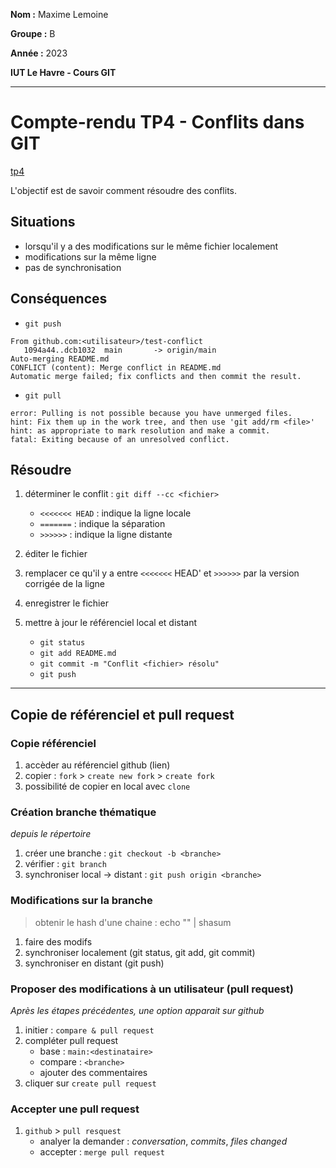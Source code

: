 **Nom :** Maxime Lemoine

**Groupe :** B

**Année :** 2023

**IUT Le Havre - Cours GIT**

---

# Compte-rendu TP4 - Conflits dans GIT
[tp4](https://abderzah.github.io/Introduction-GIT/tp4/)

L'objectif est de savoir comment résoudre des conflits.

## Situations
- lorsqu'il y a des modifications sur le même fichier localement
- modifications sur la même ligne
- pas de synchronisation

## Conséquences
- `git push`
```
From github.com:<utilisateur>/test-conflict
   1094a44..dcb1032  main       -> origin/main
Auto-merging README.md
CONFLICT (content): Merge conflict in README.md
Automatic merge failed; fix conflicts and then commit the result.
```

- `git pull`
```
error: Pulling is not possible because you have unmerged files.
hint: Fix them up in the work tree, and then use 'git add/rm <file>'
hint: as appropriate to mark resolution and make a commit.
fatal: Exiting because of an unresolved conflict.
```

## Résoudre
1. déterminer le conflit : `git diff --cc <fichier>`
	- `<<<<<<< HEAD` : indique la ligne locale
	- `=======`      : indique la séparation
	- `>>>>>>`       : indique la ligne distante

2. éditer le fichier
3. remplacer ce qu'il y a entre `<<<<<<<` HEAD' et `>>>>>>` par la version corrigée de la ligne
4. enregistrer le fichier
5. mettre à jour le référenciel local et distant
	- `git status`
	- `git add README.md`
	- `git commit -m "Conflit <fichier> résolu"`
	- `git push`

* * *

## Copie de référenciel et pull request

### Copie référenciel
1. accèder au référenciel github (lien)
2. copier : `fork` > `create new fork` > `create fork`
3. possibilité de copier en local avec `clone`

### Création branche thématique
*depuis le répertoire*
1. créer une branche : `git checkout -b <branche>`
2. vérifier : `git branch`
3. synchroniser local -> distant : `git push origin <branche>` 

### Modifications sur la branche
> obtenir le hash d'une chaine : echo "<chaine>" | shasum
1. faire des modifs
2. synchroniser localement (git status, git add, git commit)
3. synchroniser en distant (git push)

### Proposer des modifications à un utilisateur (pull request)
*Après les étapes précédentes, une option apparait sur github*

1. initier : `compare & pull request`
2. compléter pull request
	- base : `main:<destinataire>`
	- compare : `<branche>`
	- ajouter des commentaires
3. cliquer sur `create pull request`

### Accepter une pull request
1. `github` > `pull resquest`
	- analyer la demander : *conversation*, *commits*, *files changed*
	- accepter : `merge pull request`




